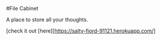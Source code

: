 #File Cabinet

<p>A place to store all your thoughts.</p>

[check it out [here][https://salty-fjord-91121.herokuapp.com/]
